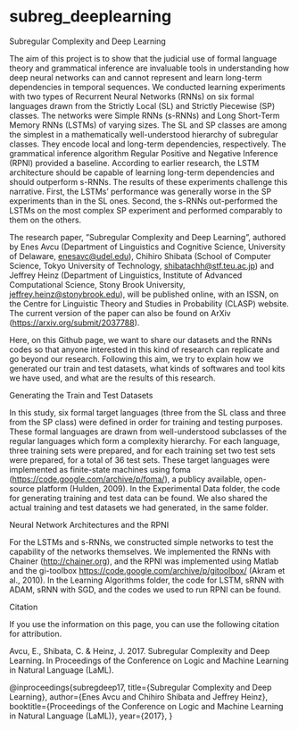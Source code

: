 # subreg_deeplearning
Subregular Complexity and Deep Learning

The aim of this project is to show that the judicial use of formal language theory and grammatical inference are invaluable tools in understanding how deep neural networks can and cannot represent and learn long-term dependencies in temporal sequences. We conducted learning experiments with two types of Recurrent Neural Networks (RNNs) on six formal languages drawn from the Strictly Local (SL) and Strictly Piecewise (SP) classes. The networks were Simple RNNs (s-RNNs) and Long Short-Term Memory RNNs (LSTMs) of varying sizes. The SL and SP classes are among the simplest in a mathematically well-understood hierarchy of subregular classes. They encode local and long-term dependencies, respectively. The grammatical inference algorithm Regular Positive and Negative Inference (RPNI) provided a baseline. According to earlier research, the LSTM architecture should be capable of learning long-term dependencies and should outperform s-RNNs. The results of these experiments challenge this narrative. First, the LSTMs’ performance was generally worse in the SP experiments than in the SL ones. Second, the s-RNNs out-performed the LSTMs on the most complex SP experiment and performed comparably to them on the others.

The research paper, ”Subregular Complexity and Deep Learning”, authored by Enes Avcu (Department of Linguistics and Cognitive Science,
University of Delaware, enesavc@udel.edu), Chihiro Shibata (School of Computer Science, Tokyo University of Technology, shibatachh@stf.teu.ac.jp) and Jeffrey Heinz (Department of Linguistics, Institute of Advanced Computational Science, Stony Brook University, jeffrey.heinz@stonybrook.edu), will be published online, with an ISSN, on the Centre for Linguistic Theory and Studies in Probability (CLASP) website. The current version of the paper can also be found on ArXiv (https://arxiv.org/submit/2037788).



Here, on this Github page, we want to share our datasets and the RNNs codes so that anyone interested in this kind of research can replicate and go beyond our research. Following this aim, we try to explain how we generated our train and test datasets, what kinds of softwares and tool kits we have used, and what are the results of this research.

Generating the Train and Test Datasets

In this study, six formal target languages (three from the SL class and three from the SP class) were defined in order for training and testing purposes. These formal languages are drawn from well-understood subclasses of the regular languages which form a complexity hierarchy.
For each language, three training sets were prepared, and for each training set two test sets were prepared, for a total of 36 test sets. These target languages were implemented as finite-state machines using foma (https://code.google.com/archive/p/foma/), a publicy available, open-source platform (Hulden, 2009). In the Experimental Data folder, the code for generating training and test data can be found. We also shared the actual training and test datasets we had generated, in the same folder.

Neural Network Architectures and the RPNI

For the LSTMs and s-RNNs, we constructed simple networks to test the capability of the networks themselves. We implemented the RNNs with Chainer (http://chainer.org), and the RPNI was implemented using Matlab and the gi-toolbox https://code.google.com/archive/p/gitoolbox/ (Akram et al., 2010). In the Learning Algorithms folder, the code for LSTM, sRNN with ADAM, sRNN with SGD, and the codes we used to run RPNI can be found.

Citation

If you use the information on this page, you can use the following citation for attribution.

Avcu, E., Shibata, C. & Heinz, J. 2017. Subregular Complexity and Deep Learning. In Proceedings of the Conference on Logic and Machine Learning in Natural Language (LaML).

@inproceedings{subregdeep17,
title={Subregular Complexity and Deep Learning},
author={Enes Avcu and Chihiro Shibata and Jeffrey Heinz},
booktitle={Proceedings of the Conference on Logic and Machine Learning in Natural Language (LaML)},
year={2017},
}
